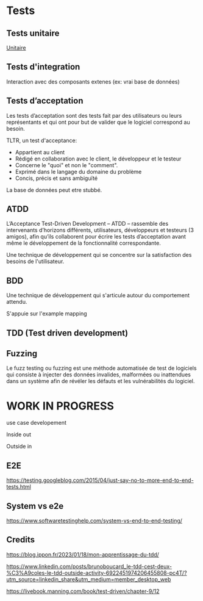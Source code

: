 # Tests

## Tests unitaire

[Unitaire](/tests/unitaire.md)

## Tests d'integration

Interaction avec des composants extenes (ex: vrai base de données)


## Tests d’acceptation

Les tests d’acceptation sont des tests fait par des utilisateurs ou leurs représentants et qui ont pour but de valider que le logiciel correspond au besoin. 

TLTR, un test d'acceptance:

- Appartient au client
- Rédigé en collaboration avec le client, le développeur et le testeur
- Concerne le "quoi" et non le "comment".
- Exprimé dans le langage du domaine du problème
- Concis, précis et sans ambiguïté


La base de données peut etre stubbé.

## ATDD

L’Acceptance Test-Driven Development – ATDD – rassemble des intervenants d’horizons différents, utilisateurs, développeurs et testeurs (3 amigos), afin qu’ils collaborent pour écrire les tests d’acceptation avant même le développement de la fonctionnalité correspondante. 

Une technique de développement qui se concentre sur la satisfaction des besoins de l'utilisateur.


## BDD

Une technique de développement qui s'articule autour du comportement attendu.

S'appuie sur l'example mapping

## TDD (Test driven development)


## Fuzzing

Le fuzz testing ou fuzzing est une méthode automatisée de test de logiciels qui consiste à injecter des données invalides, malformées ou inattendues dans un système afin de révéler les défauts et les vulnérabilités du logiciel. 

# WORK IN PROGRESS

use case developement

Inside out

Outside in

## E2E

https://testing.googleblog.com/2015/04/just-say-no-to-more-end-to-end-tests.html

## System vs e2e

https://www.softwaretestinghelp.com/system-vs-end-to-end-testing/

## Credits

https://blog.ippon.fr/2023/01/18/mon-apprentissage-du-tdd/

https://www.linkedin.com/posts/brunoboucard_le-tdd-cest-deux-%C3%A9coles-le-tdd-outside-activity-6922451974206455808-pc4T/?utm_source=linkedin_share&utm_medium=member_desktop_web

https://livebook.manning.com/book/test-driven/chapter-9/12
